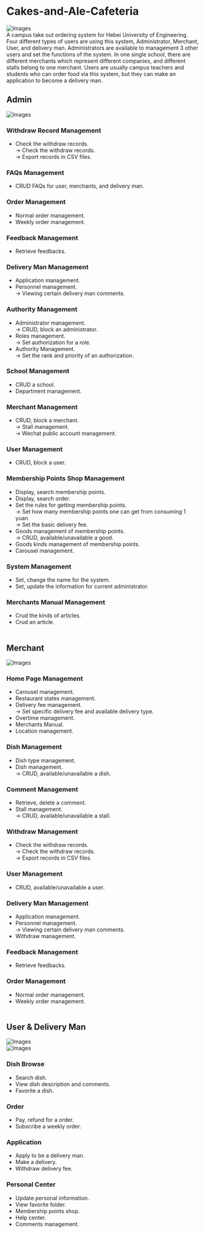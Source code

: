 # Cakes-and-Ale-Cafeteria
![Images](https://github.com/Tyrannus-Moore/Cakes-and-Ale-Cafeteria/blob/master/Images/source.png)   
 A campus take out ordering system for Hebei University of Engineering. 
 Four different types of users are using this system, Administrator, Merchant, User, and delivery man. Administrators are available to management 3 other users and set the functions of the system. In one single school, there are different merchants which represent different companies, and different stalls belong to one merchant.
Users are usually campus teachers and students who can order food via this system, but they can make an application to become a delivery man.  

## Admin
![Images](https://github.com/Tyrannus-Moore/Cakes-and-Ale-Cafeteria/blob/master/Images/demo9.png)   
### Withdraw Record Management
* Check the withdraw records.  
-> Check the withdraw records.  
-> Export records in CSV files.  

### FAQs Management
* CRUD FAQs for user, merchants, and delivery man.  

### Order Management
* Normal order management.  
* Weekly order management.  

### Feedback Management 
* Retrieve feedbacks.  

### Delivery Man Management
* Application management.  
* Personnel management.  
-> Viewing certain delivery man comments.  

### Authority Management  
* Administrator management.  
-> CRUD, block an administrator.  
* Roles management.  
-> Set authorization for a role.  
* Authority Management.  
-> Set the rank and priority of an authorization.  

### School Management
* CRUD a school.  
* Department management.  

### Merchant Management
* CRUD, block a merchant.  
-> Stall management.  
-> Wechat public account management.  

### User Management
* CRUD, block a user.  

### Membership Points Shop Management
* Display, search membership points.  
* Display, search order.  
* Set the rules for getting membership points.  
-> Set how many membership points one can get from consuming 1 yuan.  
-> Set the basic delivery fee.   
* Goods management of membership points.  
-> CRUD, available/unavailable a good.  
* Goods kinds management of membership points.  
* Carousel management.  

### System Management
* Set, change the name for the system.  
* Set, update the information for current administrator.  

### Merchants Manual Management
* Crud the kinds of articles.  
* Crud an article.  
 
## Merchant
![Images](https://github.com/Tyrannus-Moore/Cakes-and-Ale-Cafeteria/blob/master/Images/demo8.png)   
### Home Page Management
* Carousel management.  
* Restaurant states management.  
* Delivery fee management.  
-> Set specific delivery fee and available delivery type.  
* Overtime management.  
* Merchants Manual.  
* Location management.  

### Dish Management
* Dish type management.   
* Dish management.  
-> CRUD, available/unavailable a dish.  

### Comment Management
* Retrieve, delete a comment.  
* Stall management.  
-> CRUD, available/unavailable a stall.  

### Withdraw Management
* Check the withdraw records.  
-> Check the withdraw records.  
-> Export records in CSV files.  

### User Management
* CRUD, available/unavailable a user.  

### Delivery Man Management
* Application management.  
* Personnel management.  
-> Viewing certain delivery man comments.  
* Withdraw management.  

### Feedback Management 
* Retrieve feedbacks.  

### Order Management
* Normal order management.  
* Weekly order management.  
 
## User & Delivery Man
![Images](https://github.com/Tyrannus-Moore/Cakes-and-Ale-Cafeteria/blob/master/Images/demo1.png)   
![Images](https://github.com/Tyrannus-Moore/Cakes-and-Ale-Cafeteria/blob/master/Images/demo7.png)   
### Dish Browse
* Search dish.  
* View dish description and comments.  
* Favorite a dish.  

### Order
* Pay, refund for a order.  
* Subscribe a weekly order.  

### Application
* Apply to be a delivery man.  
* Make a delivery.  
* Withdraw delivery fee.  

### Personal Center
* Update personal information.  
* View favorite folder.  
* Membership points shop.  
* Help center.  
* Comments management.  

